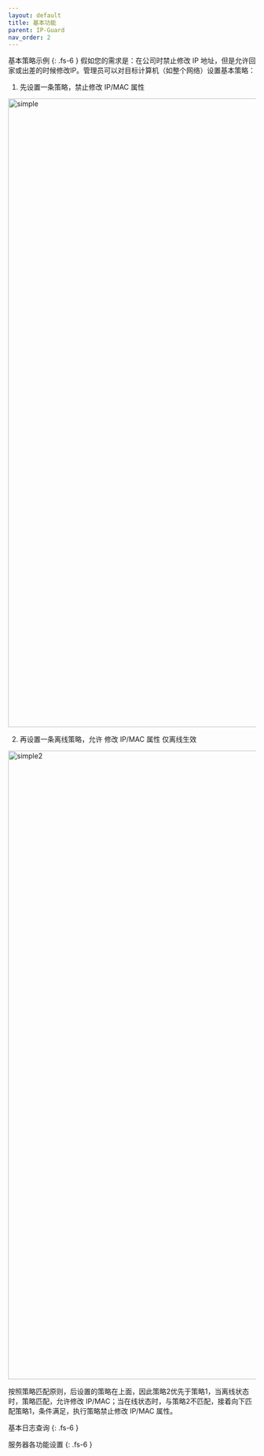 ```yaml
---
layout: default
title: 基本功能
parent: IP-Guard
nav_order: 2
---
```


基本策略示例
{: .fs-6 }
假如您的需求是：在公司时禁止修改 IP 地址，但是允许回家或出差的时候修改IP。管理员可以对目标计算机（如整个网络）设置基本策略：


1. 先设置一条策略，禁止修改 IP/MAC 属性

<img width="1280" alt="simple" src="https://user-images.githubusercontent.com/123937106/215726448-e1dee8d0-4b86-4398-9693-484cb348266c.png">


2. 再设置一条离线策略，允许 修改 IP/MAC 属性 仅离线生效

<img width="1280" alt="simple2" src="https://user-images.githubusercontent.com/123937106/215726504-469a1951-0372-4700-9d90-5c0ed8852832.png">


按照策略匹配原则，后设置的策略在上面，因此策略2优先于策略1，当离线状态时，策略匹配，允许修改 IP/MAC；当在线状态时，与策略2不匹配，接着向下匹配策略1，条件满足，执行策略禁止修改 IP/MAC 属性。

基本日志查询
{: .fs-6 }



服务器各功能设置
{: .fs-6 }

